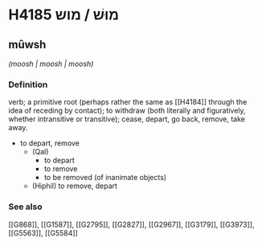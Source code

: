 # H4185 מוּשׁ / מוש

## mûwsh

_(moosh | moosh | moosh)_

### Definition

verb; a primitive root (perhaps rather the same as [[H4184]] through the idea of receding by contact); to withdraw (both literally and figuratively, whether intransitive or transitive); cease, depart, go back, remove, take away.

- to depart, remove
    - (Qal)
        - to depart
        - to remove
        - to be removed (of inanimate objects)
    - (Hiphil) to remove, depart
### See also

[[G868]], [[G1587]], [[G2795]], [[G2827]], [[G2967]], [[G3179]], [[G3973]], [[G5563]], [[G5584]]

